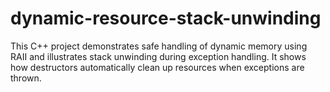 # dynamic-resource-stack-unwinding
This C++ project demonstrates safe handling of dynamic memory using RAII and illustrates stack unwinding during exception handling. It shows how destructors automatically clean up resources when exceptions are thrown.
